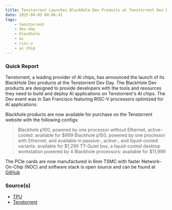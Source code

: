 ```yaml
---
title: Tenstorrent Launches BlackHole Dev Products at Tenstorrent Dev Day
date: 2025-04-05 00:06:41
tags:
    - tenstorrent
    - dev day
    - blackhole
    - ai
    - risc-v
    - ai chip
---
```


### Quick Report

Tenstorrent, a leading provider of AI chips, has announced the launch of its BlackHole Dev products at the Tenstorrent Dev Day. The BlackHole Dev products are designed to provide developers with the tools and resources they need to build and deploy AI applications on Tenstorrent's AI chips. The Dev event was in San Francisco featuring RISC-V processors optimized for AI applications.
<!-- more -->

Blackhole products are now available for purchase on the Tenstorrent website with the following configs:

> Blackhole p100, powered by one processor without Ethernet, active-cooled: available for $999
Blackhole p150, powered by one processor with Ethernet, and available in passive-, active-, and liquid-cooled variants: available for $1,299
TT-Quiet box, a liquid-cooled desktop workstation powered by 4 Blackhole processors: available for $11,999

The PCIe cards are now manufactured in 6nm TSMC with faster Network-On-Chip (NOC) and software stack is open source and can be found at [GitHub](https://github.com/tenstorrent)

### Source(s)

- [TPU][def]
- [Tenstorrent][def2]

[def]: https://www.techpowerup.com/335042/tenstorrent-launches-blackhole-developer-products-at-tenstorrent-dev-day
[def2]: https://tenstorrent.com/vision/tenstorrent-launches-blackhole-developer-products-at-tenstorrent-dev-day
